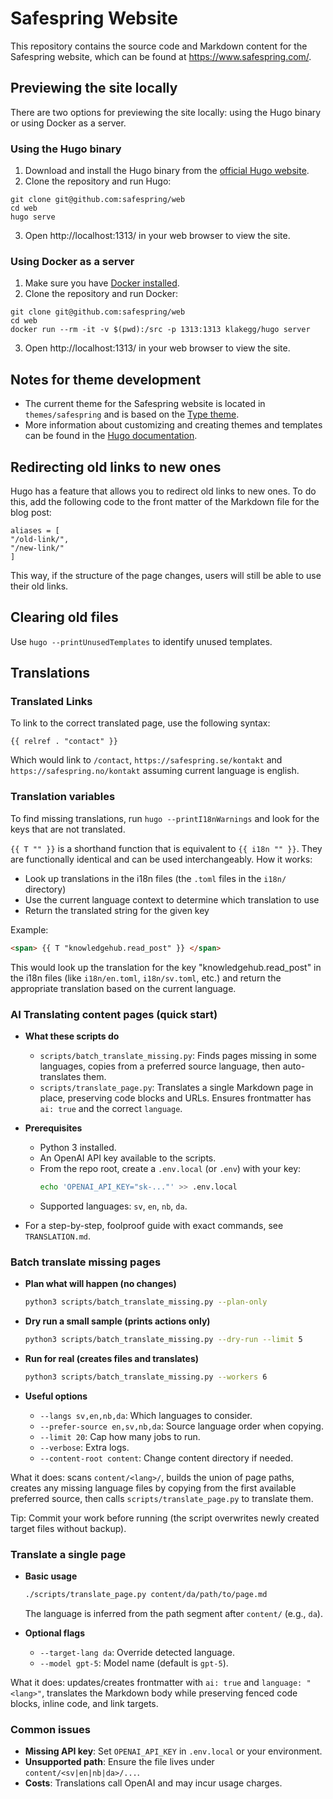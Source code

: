 # Safespring Website

This repository contains the source code and Markdown content for the Safespring website, which can be found at https://www.safespring.com/.

## Previewing the site locally

There are two options for previewing the site locally: using the Hugo binary or using Docker as a server.

### Using the Hugo binary

1. Download and install the Hugo binary from the [official Hugo website](https://gohugo.io/installation/).
2. Clone the repository and run Hugo:

```
git clone git@github.com:safespring/web
cd web
hugo serve
```

3. Open http://localhost:1313/ in your web browser to view the site.

### Using Docker as a server

1. Make sure you have [Docker installed](https://www.docker.com/products/container-runtime#/download).
2. Clone the repository and run Docker:

```
git clone git@github.com:safespring/web
cd web
docker run --rm -it -v $(pwd):/src -p 1313:1313 klakegg/hugo server
```

3. Open http://localhost:1313/ in your web browser to view the site.

## Notes for theme development

- The current theme for the Safespring website is located in `themes/safespring` and is based on the [Type theme](https://github.com/digitalcraftsman/hugo-type-theme).
- More information about customizing and creating themes and templates can be found in the [Hugo documentation](https://gohugo.io/themes/customizing/).

## Redirecting old links to new ones

Hugo has a feature that allows you to redirect old links to new ones. To do this, add the following code to the front matter of the Markdown file for the blog post:

```
aliases = [
"/old-link/",
"/new-link/"
]
```

This way, if the structure of the page changes, users will still be able to use their old links.

## Clearing old files

Use `hugo --printUnusedTemplates` to identify unused templates.

## Translations

### Translated Links

To link to the correct translated page, use the following syntax:

```
{{ relref . "contact" }}
```

Which would link to `/contact`, `https://safespring.se/kontakt` and `https://safespring.no/kontakt` assuming current language is english.

### Translation variables

To find missing translations, run `hugo --printI18nWarnings` and look for the keys that are not translated.

`{{ T "" }}` is a shorthand function that is equivalent to `{{ i18n "" }}`. They are functionally identical and can be used interchangeably.
How it works:

- Look up translations in the i18n files (the `.toml` files in the `i18n/` directory)
- Use the current language context to determine which translation to use
- Return the translated string for the given key

Example:

```html
<span> {{ T "knowledgehub.read_post" }} </span>
```

This would look up the translation for the key "knowledgehub.read_post" in the i18n files (like `i18n/en.toml`, `i18n/sv.toml`, etc.) and return the appropriate translation based on the current language.

### AI Translating content pages (quick start)

- **What these scripts do**

  - `scripts/batch_translate_missing.py`: Finds pages missing in some languages, copies from a preferred source language, then auto-translates them.
  - `scripts/translate_page.py`: Translates a single Markdown page in place, preserving code blocks and URLs. Ensures frontmatter has `ai: true` and the correct `language`.

- **Prerequisites**
  - Python 3 installed.
  - An OpenAI API key available to the scripts.
  - From the repo root, create a `.env.local` (or `.env`) with your key:
    ```bash
    echo 'OPENAI_API_KEY="sk-..."' >> .env.local
    ```
  - Supported languages: `sv`, `en`, `nb`, `da`.

- For a step-by-step, foolproof guide with exact commands, see `TRANSLATION.md`.

### Batch translate missing pages

- **Plan what will happen (no changes)**

  ```bash
  python3 scripts/batch_translate_missing.py --plan-only
  ```

- **Dry run a small sample (prints actions only)**

  ```bash
  python3 scripts/batch_translate_missing.py --dry-run --limit 5
  ```

- **Run for real (creates files and translates)**

  ```bash
  python3 scripts/batch_translate_missing.py --workers 6
  ```

- **Useful options**
  - `--langs sv,en,nb,da`: Which languages to consider.
  - `--prefer-source en,sv,nb,da`: Source language order when copying.
  - `--limit 20`: Cap how many jobs to run.
  - `--verbose`: Extra logs.
  - `--content-root content`: Change content directory if needed.

What it does: scans `content/<lang>/`, builds the union of page paths, creates any missing language files by copying from the first available preferred source, then calls `scripts/translate_page.py` to translate them.

Tip: Commit your work before running (the script overwrites newly created target files without backup).

### Translate a single page

- **Basic usage**

  ```bash
  ./scripts/translate_page.py content/da/path/to/page.md
  ```

  The language is inferred from the path segment after `content/` (e.g., `da`).

- **Optional flags**
  - `--target-lang da`: Override detected language.
  - `--model gpt-5`: Model name (default is `gpt-5`).

What it does: updates/creates frontmatter with `ai: true` and `language: "<lang>"`, translates the Markdown body while preserving fenced code blocks, inline code, and link targets.

### Common issues

- **Missing API key**: Set `OPENAI_API_KEY` in `.env.local` or your environment.
- **Unsupported path**: Ensure the file lives under `content/<sv|en|nb|da>/...`.
- **Costs**: Translations call OpenAI and may incur usage charges.
